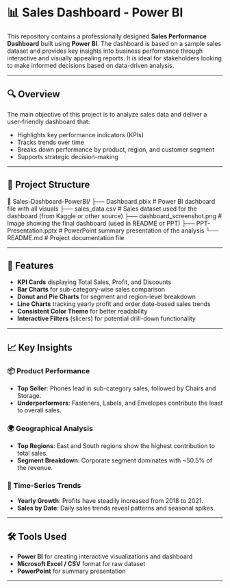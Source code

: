 # 📊 Sales Dashboard - Power BI

This repository contains a professionally designed **Sales Performance Dashboard** built using **Power BI**. The dashboard is based on a sample sales dataset and provides key insights into business performance through interactive and visually appealing reports. It is ideal for stakeholders looking to make informed decisions based on data-driven analysis.

---

## 🔍 Overview

The main objective of this project is to analyze sales data and deliver a user-friendly dashboard that:

- Highlights key performance indicators (KPIs)
- Tracks trends over time
- Breaks down performance by product, region, and customer segment
- Supports strategic decision-making

---

## 📁 Project Structure
📂 Sales-Dashboard-PowerBI/
├── Dashboard.pbix # Power BI dashboard file with all visuals
├── sales_data.csv # Sales dataset used for the dashboard (from Kaggle or other source)
├── dashboard_screenshot.png # Image showing the final dashboard (used in README or PPT)
├── PPT-Presentation.pptx # PowerPoint summary presentation of the analysis
└── README.md # Project documentation file


---

## 🧠 Features

- **KPI Cards** displaying Total Sales, Profit, and Discounts
- **Bar Charts** for sub-category-wise sales comparison
- **Donut and Pie Charts** for segment and region-level breakdown
- **Line Charts** tracking yearly profit and order date-based sales trends
- **Consistent Color Theme** for better readability
- **Interactive Filters** (slicers) for potential drill-down functionality

---

## 📈 Key Insights

### 📦 Product Performance
- **Top Seller**: Phones lead in sub-category sales, followed by Chairs and Storage.
- **Underperformers**: Fasteners, Labels, and Envelopes contribute the least to overall sales.

### 🌍 Geographical Analysis
- **Top Regions**: East and South regions show the highest contribution to total sales.
- **Segment Breakdown**: Corporate segment dominates with ~50.5% of the revenue.

### 📅 Time-Series Trends
- **Yearly Growth**: Profits have steadily increased from 2018 to 2021.
- **Sales by Date**: Daily sales trends reveal patterns and seasonal spikes.

---

## 🛠️ Tools Used

- **Power BI** for creating interactive visualizations and dashboard
- **Microsoft Excel / CSV** format for raw dataset
- **PowerPoint** for summary presentation

---

